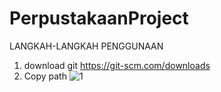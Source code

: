# PerpustakaanProject

LANGKAH-LANGKAH PENGGUNAAN

1. download git https://git-scm.com/downloads
2. Copy path 
    ![1](https://github.com/AlfianFR1/PerpustakaanProject/assets/138290764/2225baef-5d5a-48df-ac51-347a93a3af22)

   
